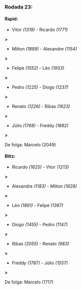 ### Rodada 23:

#### Rapid:

* Vitor *(1319)*     -     Ricardo *(1771)*

 **>** 
* Milton *(1889)*     -     Alexandre *(1154)*

 **>** 
* Felipe *(1552)*     -     Léo *(1933)*

 **>** 
* Pedro *(1225)*     -     Diogo *(1237)*

 **>** 
* Renato *(1226)*     -     Ribas *(1623)*

 **>** 
* Júlio *(1768)*     -     Freddy *(1882)*

 **>** 

De folga: Marcelo (2049)

#### Blitz:

* Ricardo *(1625)*     -     Vitor *(1213)*

 **>** 
* Alexandre *(1183)*     -     Milton *(1628)*

 **>** 
* Léo *(1861)*     -     Felipe *(1387)*

 **>** 
* Diogo *(1455)*     -     Pedro *(1147)*

 **>** 
* Ribas *(2055)*     -     Renato *(983)*

 **>** 
* Freddy *(1787)*     -     Júlio *(1557)*

 **>** 

De folga: Marcelo (1717)

